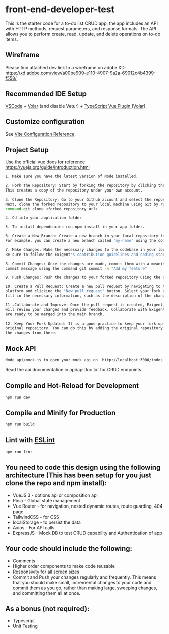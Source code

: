 # front-end-developer-test

This is the starter code for a to-do list CRUD app, the app includes an API with HTTP methods, request parameters, and response formats. The API allows you to perform create, read, update, and delete operations on to-do items.

## Wireframe

Please find attached dev link to a wireframe on adobe XD: https://xd.adobe.com/view/a00be909-e110-4907-9a2a-69012c4b4399-f558/

## Recommended IDE Setup

[VSCode](https://code.visualstudio.com/) + [Volar](https://marketplace.visualstudio.com/items?itemName=Vue.volar) (and disable Vetur) + [TypeScript Vue Plugin (Volar)](https://marketplace.visualstudio.com/items?itemName=Vue.vscode-typescript-vue-plugin).

## Customize configuration

See [Vite Configuration Reference](https://vitejs.dev/config/).

## Project Setup

Use the official vue docs for reference https://vuejs.org/guide/introduction.html

```sh
1. Make sure you have the latest version of Node installed.
```
```sh
2. Fork the Repository: Start by forking the repository by clicking the "Fork" button. 
This creates a copy of the repository under your own account.
```
```sh
3. Clone the Repository: Go to your Github account and select the repository. 
Next, clone the forked repository to your local machine using Git by running the
command git clone <forked_repository_url>
```
```sh
4. Cd into your application folder
```
```sh
5. To install dependencies run npm install in your app folder.
```
```sh
6. Create a New Branch: Create a new branch in your local repository to work on the changes. 
For example, you can create a new branch called "my-name" using the command git checkout -b my-name
```
```sh
7. Make Changes: Make the necessary changes to the codebase in your local branch. 
Be sure to follow the Exigent's contribution guidelines and coding standards.
```
```sh
8. Commit Changes: Once the changes are made, commit them with a meaningful 
commit message using the command git commit -m "Add my feature"
```
```sh
9. Push Changes: Push the changes to your forked repository using the command git push origin my-name.
```
```sh
10. Create a Pull Request: Create a new pull request by navigating to the original repository on the hosting 
platform and clicking the "New pull request" button. Select your fork and branch from the dropdown menus and 
fill in the necessary information, such as the description of the changes and any related issues or pull requests.
```
```sh
11 .Collaborate and Improve: Once the pull request is created, Exigent, the maintainers of the original repository
will review your changes and provide feedback. Collaborate with Exigent to improve your changes until they
are ready to be merged into the main branch.
```
```sh
12. Keep Your Fork Updated: It is a good practice to keep your fork up-to-date with the changes made to the 
original repository. You can do this by adding the original repository as an upstream remote and pulling
the changes from there.
```
## Mock API
```sh
Node api/mock.js to open your mock api on  http://localhost:3000/todos
```
Read the api documentation in api/apiDoc.txt for CRUD endpoints.

## Compile and Hot-Reload for Development

```sh
npm run dev
```

## Compile and Minify for Production

```sh
npm run build
```

## Lint with [ESLint](https://eslint.org/)

```sh
npm run lint
```

## You need to code this design using the following architecture (This has been setup for you just clone the repo and npm install): 

* VueJS 3 - options api or composition api
* Pinia - Global state management
* Vue Router - for navigation, nested dynamic routes, route guarding, 404 page
* TailwindCSS - for CSS
* localStorage - to persist the data
* Axios - For API calls
* ExpressJS - Mock DB to test CRUD capability and Authentication of app

## Your code should include the following:

* Comments
* Higher order components to make code reusable
* Responsivity for all screen sizes
* Commit and Push your changes regularly and frequently. This means that you should make small, incremental changes to your code and commit them as you go, rather than making large, sweeping changes, and committing them all at once.

## As a bonus (not required):

* Typescript
* Unit Testing




